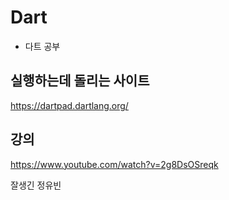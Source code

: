 # Dart

- 다트 공부

## 실행하는데 돌리는 사이트
https://dartpad.dartlang.org/

## 강의
https://www.youtube.com/watch?v=2g8DsOSreqk

잘생긴 정유빈